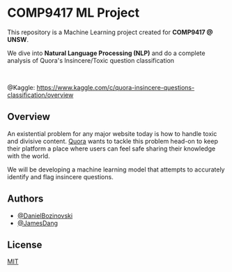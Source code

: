 # COMP9417 ML Project

This repository is a Machine Learning project created for <b>COMP9417 @ UNSW</b>.

We dive into <b>Natural Language Processing (NLP)</b> and do a complete analysis of Quora's Insincere/Toxic question classification

<br>

@Kaggle: https://www.kaggle.com/c/quora-insincere-questions-classification/overview

## Overview

An existential problem for any major website today is how to handle toxic and divisive content. [Quora](https://www.quora.com/) wants to tackle this problem head-on to keep their platform a place where users can feel safe sharing their knowledge with the world.

We will be developing a machine learning model that attempts to accurately identify and flag insincere questions.

## Authors

- [@DanielBozinovski](https://github.com/BozinovskiDaniel)
- [@JamesDang](https://github.com/realblingy)

## License

[MIT](https://choosealicense.com/licenses/mit/)
